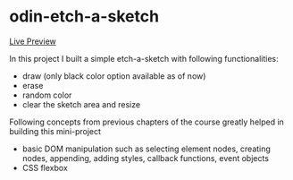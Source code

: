 # odin-etch-a-sketch
[Live Preview](https://norphel.github.io/odin-etch-a-sketch/)

In this project I built a simple etch-a-sketch with following functionalities:
- draw (only black color option available as of now)
- erase
- random color
- clear the sketch area and resize

Following concepts from previous chapters of the course greatly helped in building this mini-project
- basic DOM manipulation such as selecting element nodes, creating nodes, appending, adding styles, callback functions, event objects
- CSS flexbox